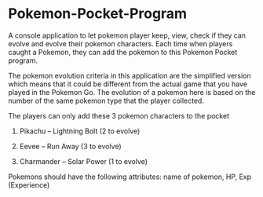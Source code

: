 # Pokemon-Pocket-Program

A console application to let pokemon player keep, view, check if they can evolve 
and evolve their pokemon characters. Each time when players caught a Pokemon, they 
can add the pokemon to this Pokemon Pocket program.

The pokemon evolution criteria in this application are the simplified version which means
that it could be different from the actual game that you have played in the Pokemon Go.
The evolution of a pokemon here is based on the number of the same pokemon type that
the player collected. 

The players can only add these 3 pokemon characters to the pocket

1. Pikachu – Lightning Bolt (2 to evolve)

2. Eevee – Run Away (3 to evolve)

3. Charmander – Solar Power (1 to evolve)

Pokemons should have the following attributes: name of pokemon, HP, Exp (Experience)
